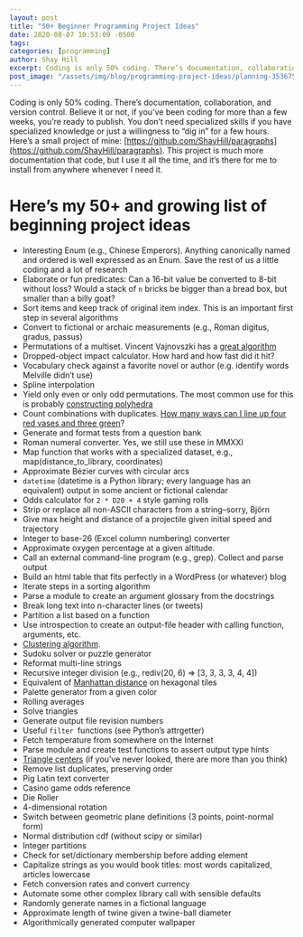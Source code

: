 ```yaml
---
layout: post
title: "50+ Beginner Programming Project Ideas"
date: 2020-08-07 10:53:09 -0500
tags:
categories: [programming]
author: Shay Hill
excerpt: Coding is only 50% coding. There’s documentation, collaboration, and version control. Believe it or not, if you’ve been coding for more than a few weeks, you’re ready to publish. You don’t need spe…
post_image: "/assets/img/blog/programming-project-ideas/planning-3536758_1920.jpg"
---
```


Coding is only 50% coding. There’s documentation, collaboration, and version control. Believe it or not, if you’ve been coding for more than a few weeks, you’re ready to publish. You don’t need specialized skills if you have specialized knowledge or just a willingness to “dig in” for a few hours.
Here’s a small project of mine: [https://github.com/ShayHill/paragraphs](https://github.com/ShayHill/paragraphs). This project is much more documentation that code, but I use it all the time, and it’s there for me to install from anywhere whenever I need it.

# Here’s my 50+ and growing list of beginning project ideas

* Interesting Enum (e.g., Chinese Emperors). Anything canonically named and ordered is well expressed as an Enum. Save the rest of us a little coding and a lot of research
* Elaborate or fun predicates: Can a 16-bit value be converted to 8-bit without loss? Would a stack of `n` bricks be bigger than a bread box, but smaller than a billy goat?
* Sort items and keep track of original item index. This is an important first step in several algorithms
* Convert to fictional or archaic measurements (e.g., Roman digitus, gradus, passus)
* Permutations of a multiset. Vincent Vajnovszki has a [great algorithm](https://www.sciencedirect.com/science/article/pii/S0304397503002287)
* Dropped-object impact calculator. How hard and how fast did it hit?
* Vocabulary check against a favorite novel or author (e.g. identify words Melville didn’t use)
* Spline interpolation
* Yield only even or only odd permutations. The most common use for this is probably [constructing polyhedra](https://en.wikipedia.org/wiki/Snub_cube#Cartesian_coordinates)
* Count combinations with duplicates. [How many ways can I line up four red vases and three green](/nassim-nicholas-talebs-dart-problem/)?
* Generate and format tests from a question bank
* Roman numeral converter. Yes, we still use these in MMXXI
* Map function that works with a specialized dataset, e.g., map(distance_to_library, coordinates)
* Approximate Bézier curves with circular arcs
* `datetime` (datetime is a Python library; every language has an equivalent) output in some ancient or fictional calendar
* Odds calculator for `2 * D20 + 4` style gaming rolls
* Strip or replace all non-ASCII characters from a string–sorry, Björn
* Give max height and distance of a projectile given initial speed and trajectory
* Integer to base-26 (Excel column numbering) converter
* Approximate oxygen percentage at a given altitude.
* Call an external command-line program (e.g., grep). Collect and parse output
* Build an html table that fits perfectly in a WordPress (or whatever) blog
* Iterate steps in a sorting algorithm
* Parse a module to create an argument glossary from the docstrings
* Break long text into n-character lines (or tweets)
* Partition a list based on a function
* Use introspection to create an output-file header with calling function, arguments, etc.
* [Clustering algorithm](https://towardsdatascience.com/the-5-clustering-algorithms-data-scientists-need-to-know-a36d136ef68).
* Sudoku solver or puzzle generator
* Reformat multi-line strings
* Recursive integer division (e.g., rediv(20, 6) => [3, 3, 3, 3, 4, 4])
* Equivalent of [Manhattan distance](https://iq.opengenus.org/manhattan-distance/) on hexagonal tiles
* Palette generator from a given color
* Rolling averages
* Solve triangles
* Generate output file revision numbers
* Useful `filter `functions (see Python’s attrgetter)
* Fetch temperature from somewhere on the Internet
* Parse module and create test functions to assert output type hints
* [Triangle centers](https://en.wikipedia.org/wiki/Triangle_center) (if you’ve never looked, there are more than you think)
* Remove list duplicates, preserving order
* Pig Latin text converter
* Casino game odds reference
* Die Roller
* 4-dimensional rotation
* Switch between geometric plane definitions (3 points, point-normal form)
* Normal distribution cdf (without scipy or similar)
* Integer partitions
* Check for set/dictionary membership before adding element
* Capitalize strings as you would book titles: most words capitalized, articles lowercase
* Fetch conversion rates and convert currency
* Automate some other complex library call with sensible defaults
* Randomly generate names in a fictional language
* Approximate length of twine given a twine-ball diameter
* Algorithmically generated computer wallpaper
